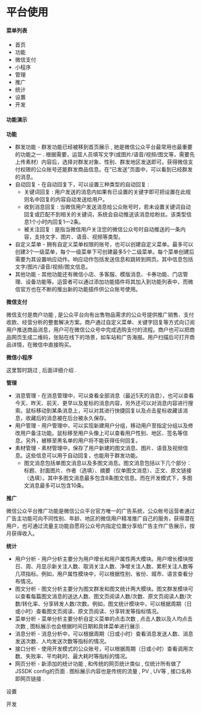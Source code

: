 # 平台使用

#### 菜单列表

* 首页
* 功能
* 微信支付
* 小程序
* 管理
* 推广
* 统计
* 设置
* 开发

#### 功能演示

**功能**

* 群发功能 - 群发功能已经被移到首页展示 , 她是微信公众平台最常用也最重要的功能之一 . 根据需要，运营人员填写文字\(或图片/语音/视频/图文等，需要先上传素材）内容后，选择对群发对象、性别、群发地区发送即可。获得微信支付权限的公众账号还能群发商品信息。在“已发送”页面中，可以看到已经群发的消息。
* 自动回复 - 在自动回复下，可以设置三种类型的自动回复 : 
  * 关键词回复 : 用户发送的消息内如果有已设置的关键字即可把设置在此规则名中回复的内容自动发送给用户。
  * 收到消息回复 : 当微信用户发送消息给公众账号时，若未设置关键词自动回复或匹配不到相关的关键词，系统会自动推送该消息给粉丝。该类型信息1个小时内回复1—2条。
  * 被关注回复 : 是指当微信用户关注您的微信公众号时自动推送的一条内容，支持文字、图片、语音、视频等类型。
* 自定义菜单 - 拥有自定义菜单权限的账号，也可以创建自定义菜单。最多可以创建3个一级菜单，每个一级菜单下可创建最多5个二级菜单。每个菜单创建后需要为其设置响应动作。响应动作包括发送信息和跳转到网页。其中信息包括文字/图片/语音/视频/图文信息。
* 其他功能 - 其他功能还有微信小店、多客服、模版消息、卡券功能、门店管理、设备功能等。运营者可以通过添加功能插件将其加入到功能列表中，而微信官方也在不断的推出新的功能插件供公众账号使用。

**微信支付**

微信支付是商户功能 , 是公众平台向有出售物品需求的公众号提供推广销售、支付收款、经营分析的整套解决方案。商户通过自定义菜单、关键字回复等方式向订阅用户推送商品消息，用户可在微信公众号中完成选购支付的流程。商户也可以把商品网页生成二维码，张贴在线下的场景，如车站和广告海报。用户扫描后可打开商品详情，在微信中直接购买。

**微信小程序**

这里暂时跳过 , 后面详细介绍 .

**管理**

* 消息管理 - 在消息管理中，可以查看全部消息（最近5天的消息），也可以查看今天、昨天、前天、更早以及星标的消息内容，另外还可以对消息内容进行搜索。鼠标移动到某条消息上，可以对其进行快捷回复以及点击星标收藏该消息，收藏后的消息被在后台被永久保存。
* 用户管理 - 用户管理中，可以实现新建用户分组，移动用户至指定分组以及修改用户备注功能。鼠标移至用户头像上可以查看用户性别、地区、签名等信息。另外，被移至黑名单的用户将不能获得任何回复。
* 素材管理 - 素材管理中，保存了用户新建的图文消息、图片、语音及视频信息。这些信息可以用于自动回复，也能用于群发功能。
  * 图文消息包括单图文消息以及多图文消息。图文消息包括以下几个部分：标题、封面图片、作者（选填）、摘要（仅单图文消息）、正文、原文链接（选填）。其中多图文消息最多包含8条图文信息。而在开发模式下，多图文消息最多可以包含10条。

**推广**

微信公众平台推广功能是微信公众平台官方唯一的广告系统，公众帐号运营者通过广告主功能可向不同性别、年龄、地区的微信用户精准推广自己的服务，获得潜在用户，也可通过流量主功能自愿将公众号内指定位置分享给广告主作广告展示，按月获得收入。

**统计**

* 用户分析 - 用户分析主要分为用户增长和用户属性两大模块。用户增长模块按日、周、月显示新关注人数、取消关注人数、净增关注人数、累积关注人数等几项指标。例如，用户属性模块中，可以根据性别、省份、城市、语言查看分布情况。
* 图文分析 - 图文分析主要分为图文群发和图文统计两大模块。图文群发模块可以查看每篇图文消息的送达人数、图文页阅读人数/次数、原文页阅读人数/次数/转化率、分享转发人数/次数。例如，图文统计模块中，可以根据周期（日或小时）查看图文页阅读、原文页阅读、分享转发等指标情况。
* 菜单分析 - 菜单分析主要分析自定义菜单的点击次数 , 点击人数以及人均点击次数 , 图标展示也会根据时间日期和具体菜单进行展示 . 
* 消息分析 - 消息分析中，可以根据周期（日或小时）查看消息发送人数、消息发送次数、人均发送次数等指标的情况。
* 接口分析 - 使用开发模式的公众账号，可以根据周期（日或小时）查看调用次数、失败率、平均耗时、最大耗时等指标的情况。
* 网页分析 - 新添加的统计功能 , 和传统的网页统计类似 , 仅统计所有做了JSSDK config的页面 . 图标展示内容也是传统的流量 , PV , UV等 , 接口名称即网页链接 . 

设置

开发

